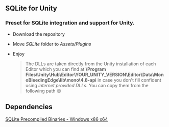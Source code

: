## SQLite for Unity

### Preset for SQLite integration and support for Unity.

- Download the repository
- Move *SQLite* folder to *Assets/Plugins*
- Enjoy

  > The DLLs are taken directly from the Unity installation of each Editor which you can find at **\Program Files\Unity\Hub\Editor\YOUR_UNITY_VERSION\Editor\Data\MonoBleedingEdge\lib\mono\4.8-api**
  > in case you don't fill confident using *internet provided DLLs*. You can copy them from the following path 😊

## Dependencies
[SQLite Precompiled Binaries - Windows x86 x64](https://www.sqlite.org/download.html)
